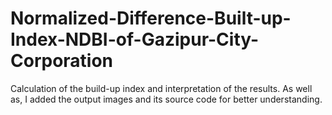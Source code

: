# Normalized-Difference-Built-up-Index-NDBI-of-Gazipur-City-Corporation
Calculation of the build-up index and interpretation of the results.
As well as, I added the output images and its source code for better understanding.
